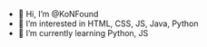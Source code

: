 - 👋 Hi, I’m @KoNFound
- 👀 I’m interested in HTML, CSS, JS, Java, Python
- 🌱 I’m currently learning Python, JS
